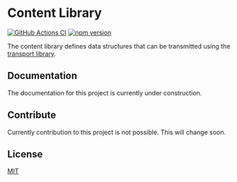 # Content Library

[![GitHub Actions CI](https://github.com/nmshd/cns-content/workflows/Publish/badge.svg)](https://github.com/nmshd/cns-content/actions?query=workflow%3APublish)
[![npm version](https://badge.fury.io/js/@nmshd%2fcontent.svg)](https://www.npmjs.com/package/@nmshd/content)

The content library defines data structures that can be transmitted using the [transport library](https://www.npmjs.com/package/@nmshd/transport).

## Documentation

The documentation for this project is currently under construction.

## Contribute

Currently contribution to this project is not possible. This will change soon.

## License

[MIT](LICENSE)
